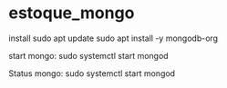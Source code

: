 # estoque_mongo

install 
sudo apt update
sudo apt install -y mongodb-org

start mongo:
sudo systemctl start mongod

Status mongo:
sudo systemctl start mongod
